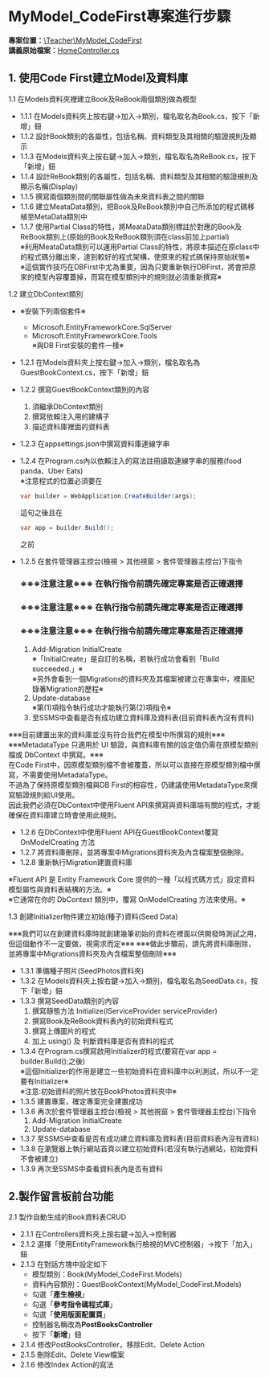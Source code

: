 ﻿# MyModel_CodeFirst專案進行步驟

**專案位置：**[\Teacher\MyModel_CodeFirst](/Teacher/MyModel_CodeFirst/)  
**講義原始檔案：**[HomeController.cs](/Teacher/MyModel_CodeFirst/Controllers/HomeController.cs)

## 1. 使用Code First建立Model及資料庫
<p>1.1 在Models資料夾裡建立Book及ReBook兩個類別做為模型</p>

* 1.1.1 在Models資料夾上按右鍵→加入→類別，檔名取名為Book.cs，按下「新增」鈕
* 1.1.2 設計Book類別的各屬性，包括名稱、資料類型及其相關的驗證規則及顯示
* 1.1.3 在Models資料夾上按右鍵→加入→類別，檔名取名為ReBook.cs，按下「新增」鈕
* 1.1.4 設計ReBook類別的各屬性，包括名稱、資料類型及其相關的驗證規則及顯示名稱(Display)
* 1.1.5 撰寫兩個類別間的關聯屬性做為未來資料表之間的關聯
* 1.1.6 建立MeataData類別，把Book及ReBook類別中自己所添加的程式碼移植至MetaData類別中
* 1.1.7 使用Partial Class的特性，將MeataData類別標註於對應的Book及ReBook類別上(原始的Book及ReBook類別須在class前加上partial)  
※利用MeataData類別可以運用Partial Class的特性，將原本描述在原class中的程式碼分離出來，達到較好的程式架構，使原來的程式碼保持原始狀態※  
※這個實作技巧在DBFirst中尤為重要，因為只要重新執行DBFirst，將會把原來的模型內容覆蓋掉，而寫在模型類別中的規則就必須重新撰寫※

<p>1.2   建立DbContext類別</p>

* ※安裝下列兩個套件※
    * Microsoft.EntityFrameworkCore.SqlServer
    * Microsoft.EntityFrameworkCore.Tools  
※與DB First安裝的套件一樣※

* 1.2.1 在Models資料夾上按右鍵→加入→類別，檔名取名為GuestBookContext.cs，按下「新增」鈕
* 1.2.2 撰寫GuestBookContext類別的內容
    1. 須繼承DbContext類別
    2. 撰寫依賴注入用的建構子
    3. 描述資料庫裡面的資料表
* 1.2.3 在appsettings.json中撰寫資料庫連線字串
* 1.2.4 在Program.cs內以依賴注入的寫法註冊讀取連線字串的服務(food panda、Uber Eats)  
    ※注意程式的位置必須要在
    ```csharp
    var builder = WebApplication.CreateBuilder(args);
    ```
    這句之後且在
    ```csharp
    var app = builder.Build();
    ```
    之前

* 1.2.5 在套件管理器主控台(檢視 > 其他視窗 > 套件管理器主控台)下指令

    ### ※※※注意注意※※※ 在執行指令前請先確定專案是否正確選擇
    ### ※※※注意注意※※※ 在執行指令前請先確定專案是否正確選擇
    ### ※※※注意注意※※※ 在執行指令前請先確定專案是否正確選擇
    1. Add-Migration InitialCreate  
    ※「InitialCreate」是自訂的名稱，若執行成功會看到「Build succeeded.」※  
    ※另外會看到一個Migrations的資料夾及其檔案被建立在專案中，裡面紀錄著Migration的歷程※
    2. Update-database  
    ※第(1)項指令執行成功才能執行第(2)項指令※
    3. 至SSMS中查看是否有成功建立資料庫及資料表(目前資料表內沒有資料)

※※※目前建置出來的資料庫並沒有符合我們在模型中所撰寫的規則※※※  
※※※MetadataType 只適用於 UI 驗證，與資料庫有關的設定值仍需在原模型類別檔或 DbContext 中撰寫。※※※  
在Code First中，因原模型類別檔不會被覆蓋，所以可以直接在原模型類別檔中撰寫，不需要使用MetadataType。  
不過為了保持原模型類別檔與DB First的相容性，仍建議使用MetadataType來撰寫驗證規則給UI使用。  
因此我們必須在DbContext中使用Fluent API來撰寫與資料庫端有關的程式，才能確保在資料庫建立時會使用此規則。
* 1.2.6 在DbContext中使用Fluent API在GuestBookContext覆寫 OnModelCreating 方法
* 1.2.7 將資料庫刪除，並將專案中Migrations資料夾及內含檔案整個刪除。
* 1.2.8 重新執行Migration建置資料庫

※Fluent API 是 Entity Framework Core 提供的一種「以程式碼方式」設定資料模型屬性與資料表結構的方法。※  
※它通常在你的 DbContext 類別中，覆寫 OnModelCreating 方法來使用。※

<p>1.3   創建Initializer物件建立初始(種子)資料(Seed Data)</p>
※※※我們可以在創建資料庫時就創建幾筆初始的資料在裡面以供開發時測試之用，但這個動作不一定要做，視需求而定※※※  
※※※做此步驟前，請先將資料庫刪除，並將專案中Migrations資料夾及內含檔案整個刪除※※※  

* 1.3.1 準備種子照片(SeedPhotos資料夾)
* 1.3.2 在Models資料夾上按右鍵→加入→類別，檔名取名為SeedData.cs，按下「新增」鈕
* 1.3.3 撰寫SeedData類別的內容
    1. 撰寫靜態方法 Initialize(IServiceProvider serviceProvider)
    2. 撰寫Book及ReBook資料表內的初始資料程式
    3. 撰寫上傳圖片的程式
    4. 加上 using() 及 判斷資料庫是否有資料的程式
* 1.3.4 在Program.cs撰寫啟用Initializer的程式(要寫在var app = builder.Build();之後)  
※這個Initializer的作用是建立一些初始資料在資料庫中以利測試，所以不一定要有Initializer※  
※注意:初始資料的照片放在BookPhotos資料夾中※
* 1.3.5 建置專案，確定專案完全建置成功
* 1.3.6 再次於套件管理器主控台(檢視 > 其他視窗 > 套件管理器主控台)下指令
    1. Add-Migration InitialCreate
    2. Update-database
* 1.3.7 至SSMS中查看是否有成功建立資料庫及資料表(目前資料表內沒有資料)
* 1.3.8 在瀏覽器上執行網站首頁以建立初始資料(若沒有執行過網站，初始資料不會被建立)
* 1.3.9 再次至SSMS中查看資料表內是否有資料

## 2.製作留言板前台功能

<p>2.1   製作自動生成的Book資料表CRUD</p>

* 2.1.1 在Controllers資料夾上按右鍵→加入→控制器
* 2.1.2 選擇「使用EntityFramework執行檢視的MVC控制器」→按下「加入」鈕
* 2.1.3 在對話方塊中設定如下
    * 模型類別：Book(MyModel_CodeFirst.Models)
    * 資料內容類別：GuestBookContext(MyModel_CodeFirst.Models)
    * 勾選「**產生檢視**」
    * 勾選「**參考指令碼程式庫**」
    * 勾選「**使用版面配置頁**」
    * 控制器名稱改為**PostBooksController**
    * 按下「**新增**」鈕
* 2.1.4 修改PostBooksController，移除Edit、Delete Action
* 2.1.5 刪除Edit、Delete View檔案
* 2.1.6 修改Index Action的寫法